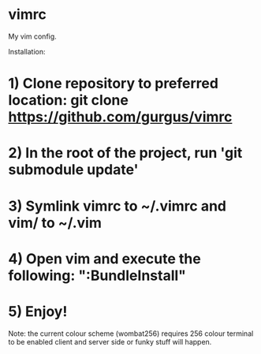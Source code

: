 vimrc
=====

My vim config.

Installation:
# 1) Clone repository to preferred location: git clone https://github.com/gurgus/vimrc
# 2) In the root of the project, run 'git submodule update'
# 3) Symlink vimrc to ~/.vimrc and vim/ to ~/.vim
# 4) Open vim and execute the following: ":BundleInstall"
# 5) Enjoy!

Note: the current colour scheme (wombat256) requires 256 colour terminal
to be enabled client and server side or funky stuff will happen.
